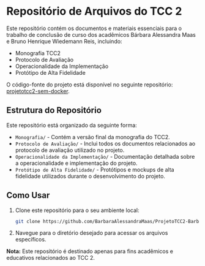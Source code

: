 # Repositório de Arquivos do TCC 2

Este repositório contém os documentos e materiais essenciais para o trabalho de conclusão de curso dos acadêmicos Bárbara Alessandra Maas e Bruno Henrique Wiedemann Reis, incluindo:

- Monografia TCC2
- Protocolo de Avaliação
- Operacionalidade da Implementação
- Protótipo de Alta Fidelidade

O código-fonte do projeto está disponível no seguinte repositório: [projetotcc2-sem-docker](https://github.com/Brunoreis10/projetotcc2-sem-docker).

## Estrutura do Repositório

Este repositório está organizado da seguinte forma:

- `Monografia/` - Contém a versão final da monografia do TCC2.
- `Protocolo de Avaliação/` - Inclui todos os documentos relacionados ao protocolo de avaliação utilizado no projeto.
- `Operacionalidade da Implementação/` - Documentação detalhada sobre a operacionalidade e implementação do projeto.
- `Protótipo de Alta Fidelidade/` - Protótipos e mockups de alta fidelidade utilizados durante o desenvolvimento do projeto.

## Como Usar

1. Clone este repositório para o seu ambiente local:
    ```bash
    git clone https://github.com/BarbaraAlessandraMaas/ProjetoTCC2-Barbara_Bruno.git
    ```
2. Navegue para o diretório desejado para acessar os arquivos específicos.

**Nota:** Este repositório é destinado apenas para fins acadêmicos e educativos relacionados ao TCC 2.
